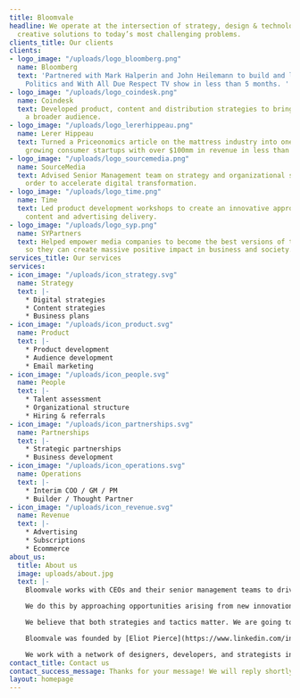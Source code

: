 ```yaml
---
title: Bloomvale
headline: We operate at the intersection of strategy, design & technology to develop
  creative solutions to today’s most challenging problems.
clients_title: Our clients
clients:
- logo_image: "/uploads/logo_bloomberg.png"
  name: Bloomberg
  text: 'Partnered with Mark Halperin and John Heilemann to build and launch Bloomberg
    Politics and With All Due Respect TV show in less than 5 months. '
- logo_image: "/uploads/logo_coindesk.png"
  name: Coindesk
  text: Developed product, content and distribution strategies to bring bitcoin to
    a broader audience.
- logo_image: "/uploads/logo_lererhippeau.png"
  name: Lerer Hippeau
  text: Turned a Priceonomics article on the mattress industry into one of the fastest
    growing consumer startups with over $100mm in revenue in less than 2 years.
- logo_image: "/uploads/logo_sourcemedia.png"
  name: SourceMedia
  text: Advised Senior Management team on strategy and organizational structure in
    order to accelerate digital transformation.
- logo_image: "/uploads/logo_time.png"
  name: Time
  text: Led product development workshops to create an innovative approach to product,
    content and advertising delivery.
- logo_image: "/uploads/logo_syp.png"
  name: SYPartners
  text: Helped empower media companies to become the best versions of themselves,
    so they can create massive positive impact in business and society.
services_title: Our services
services:
- icon_image: "/uploads/icon_strategy.svg"
  name: Strategy
  text: |-
    * Digital strategies
    * Content strategies
    * Business plans
- icon_image: "/uploads/icon_product.svg"
  name: Product
  text: |-
    * Product development
    * Audience development
    * Email marketing
- icon_image: "/uploads/icon_people.svg"
  name: People
  text: |-
    * Talent assessment
    * Organizational structure
    * Hiring & referrals
- icon_image: "/uploads/icon_partnerships.svg"
  name: Partnerships
  text: |-
    * Strategic partnerships
    * Business development
- icon_image: "/uploads/icon_operations.svg"
  name: Operations
  text: |-
    * Interim COO / GM / PM
    * Builder / Thought Partner
- icon_image: "/uploads/icon_revenue.svg"
  name: Revenue
  text: |-
    * Advertising
    * Subscriptions
    * Ecommerce
about_us:
  title: About us
  image: uploads/about.jpg
  text: |-
    Bloomvale works with CEOs and their senior management teams to drive growth and help companies grow in the constantly changing technology and media ecosystem.

    We do this by approaching opportunities arising from new innovations and inventions.

    We believe that both strategies and tactics matter. We are going to deliver an approach, recommend the people and the tactics to get you started, learn quickly, and proceed faster than your competitors.

    Bloomvale was founded by [Eliot Pierce](https://www.linkedin.com/in/eliotpierce) who has over 20 years of experience working in digital media at large companies such as Bloomberg, CNET and The New York Times, and betaworks, Snap! and The Feedroom.

    We work with a network of designers, developers, and strategists in a wide variety of fields such as data science and audience development in order to assemble the ideal team for each project.
contact_title: Contact us
contact_success_message: Thanks for your message! We will reply shortly.
layout: homepage
---
```



